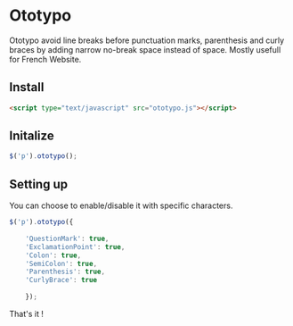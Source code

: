 # Ototypo
Ototypo avoid line breaks before punctuation marks, parenthesis and curly braces by adding narrow no-break space instead of space. Mostly usefull for French Website.
## Install
```HTML
<script type="text/javascript" src="ototypo.js"></script>
```
## Initalize
```JavaScript
$('p').ototypo();		
```
## Setting up
You can choose to enable/disable it with specific characters. 
```JavaScript
$('p').ototypo({
		
	'QuestionMark': true,
    'ExclamationPoint': true,
    'Colon': true,
    'SemiColon': true,
	'Parenthesis': true,
	'CurlyBrace': true
           
	});		
```
That's it !
